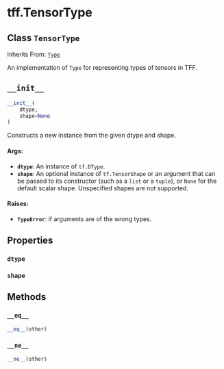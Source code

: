 <div itemscope itemtype="http://developers.google.com/ReferenceObject">
<meta itemprop="name" content="tff.TensorType" />
<meta itemprop="path" content="Stable" />
<meta itemprop="property" content="dtype"/>
<meta itemprop="property" content="shape"/>
<meta itemprop="property" content="__eq__"/>
<meta itemprop="property" content="__init__"/>
<meta itemprop="property" content="__ne__"/>
</div>

# tff.TensorType

## Class `TensorType`

Inherits From: [`Type`](../tff/Type.md)

An implementation of `Type` for representing types of tensors in TFF.

<h2 id="__init__"><code>__init__</code></h2>

``` python
__init__(
    dtype,
    shape=None
)
```

Constructs a new instance from the given dtype and shape.

#### Args:

* <b>`dtype`</b>: An instance of `tf.DType`.
* <b>`shape`</b>: An optional instance of `tf.TensorShape` or an argument that can be
    passed to its constructor (such as a `list` or a `tuple`), or `None` for
    the default scalar shape. Unspecified shapes are not supported.


#### Raises:

* <b>`TypeError`</b>: if arguments are of the wrong types.



## Properties

<h3 id="dtype"><code>dtype</code></h3>



<h3 id="shape"><code>shape</code></h3>





## Methods

<h3 id="__eq__"><code>__eq__</code></h3>

``` python
__eq__(other)
```



<h3 id="__ne__"><code>__ne__</code></h3>

``` python
__ne__(other)
```





